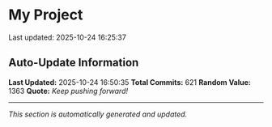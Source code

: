 # My Project


Last updated: 2025-10-24 16:25:37




















































































































































































































































































































































































































































































































































































































































































































































































































































































































































































































































## Auto-Update Information

**Last Updated:** 2025-10-24 16:50:35
**Total Commits:** 621
**Random Value:** 1363
**Quote:** _Keep pushing forward!_

---
_This section is automatically generated and updated._